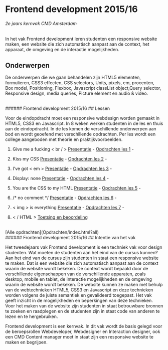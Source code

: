 
# Frontend development 2015/16
###### 2e jaars kernvak CMD Amsterdam
In het vak Frontend development leren studenten een responsive website maken, een website die zich automatisch aanpast aan de context, het apparaat, de omgeving en de interactie mogelijkheden.

## Onderwerpen
De onderwerpen die we gaan behandelen zijn HTML5 elementen, formulieren, 
CSS3 effecten, CSS selectors, 
Units, pixels, em, procenten, 
Box model, Positioning, Flexbox, 
Javascript classList object,Query selector, 
Responsive design, media queries, 
Picture element en audio & video.


<br>
###### Frontend development 2015/16
## Lessen

Voor de eindopdracht moet een responsive webdesign worden gemaakt in HTML5, CSS3 en Javascript. 
In 8 weken werken studenten in de les en thuis aan de eindopdracht. 
In de les komen de verschillende onderwerpen aan bod en wordt geoefend met verschillende opdrachten.
Per les wordt een college aangeboden met theorie en praktijkvoorbeelden.


1. Give me a fucking < br / > 
 [Presentatie](Presentaties/index.html?les1) - 
 [Opdrachten les 1](Opdrachten/index.html?les1) - 

2. Kiss my CSS 
 [Presentatie](Presentaties/index.html?les2) - 
 [Opdrachten les 2](Opdrachten/index.html?les2) - 
  
3. I’ve got < em > 
 [Presentatie](Presentaties/index.html?les3) - 
 [Opdrachten les 3](Opdrachten/index.html?les3) - 
  
4. Display: none 
 [Presentatie](Presentaties/index.html?les4) - 
 [Opdrachten les 4](Opdrachten/index.html?les4) - 
  
5. You are the CSS to my HTML 
 [Presentatie](Presentaties/index.html?les5) - 
 [Opdrachten les 5](Opdrachten/index.html?les5) - 
   
6. /* no comment */ 
 [Presentatie](Presentaties/index.html?les6) - 
 [Opdrachten les 6](Opdrachten/index.html?les6) - 
 
7. < img > is everything 
 [Presentatie](Presentaties/index.html?les7) - 
 [Opdrachten les 7](Opdrachten/index.html?les7) - 

8. < / HTML > [Toetsing en beoordeling](#)

<br>
[Alle opdrachten](Opdrachten/index.html?all)


<br>
###### Frontend development 2015/16
## Intentie van het vak

Het tweedejaars vak Frontend development is een techniek vak voor design studenten. 
Wat moeten de studenten aan het eind van de cursus kunnen? 
Aan het eind van de cursus zijn studenten in staat een responsive website te maken. 
Dat is een website die zich automatisch aanpast aan de context waarin de website wordt bekeken. 
De context wordt bepaald door de verschillende eigenschappen van de verschillende apparaten, zoals desktop, mobile en tablet, de interactie mogelijkheden en de omgeving waarin de website wordt bekeken. 
De website kunnen ze maken met behulp van de webtechnieken HTML5, CSS3 en Javascript en deze technieken worden volgens de juiste semantiek en gevalideerd toegepast.  Het vak geeft inzicht in de mogelijkheden en beperkingen van deze technieken. Voor het maken van de website zijn studenten in staat betrouwbare bronnen te zoeken en raadplegen en de studenten zijn in staat code van anderen te lezen en te hergebruiken.

Frontend development is een kernvak. In dit vak wordt de basis gelegd voor de beroepsrollen Webdeveloper, Webdesigner en Interaction designer, ook een CMD Content manager moet in staat zijn een responsive website te maken en begrijpen.



